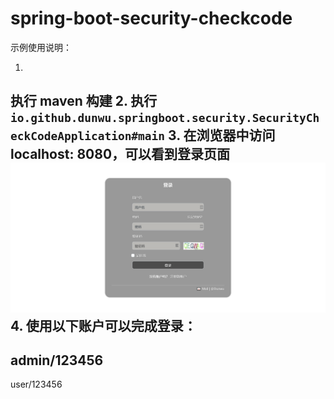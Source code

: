 # spring-boot-security-checkcode

示例使用说明：

1.

执行
maven
构建
2.
执行 `io.github.dunwu.springboot.security.SecurityCheckCodeApplication#main`
3.
在浏览器中访问
localhost:
8080，可以看到登录页面
![](https://raw.githubusercontent.com/dunwu/images/dev/snap/20221008183704.png)
4.
使用以下账户可以完成登录：
-
admin/123456
-
user/123456
